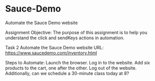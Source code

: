 # Sauce-Demo
Automate the Sauce Demo website

Assignment Objective:
The purpose of this assignment is to help you understand the click and sendKeys actions in automation.

Task 2
Automate the Sauce Demo website
URL: https://www.saucedemo.com/inventory.html

Steps to Automate:
Launch the browser.
Log in to the website.
Add six products to the cart, one after the other.
Log out of the website.
Additionally, can we schedule a 30-minute class today at 8?
